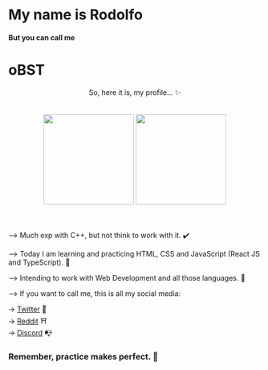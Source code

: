 #                                                     My name is Rodolfo
                                                                      
####                                                 But you can call me
                                                                      
#                                                            oBST     

<div align="center">So, here it is, my profile... ✨ </div><br> <br>

<div align="center">
  <img height="180em" src="https://github-readme-stats.vercel.app/api?username=obst01&show_icons=true&theme=radical" />
  <img height="180em" src="https://github-readme-stats.vercel.app/api/top-langs/?username=obst01&hide=php&exclude_repo=My-c-files&show_icons=true&theme=radical&layout=compact&count_private=true" />
 </div> <br> <br>

--> Much exp with C++, but not think to work with it. ✔️

--> Today I am learning and practicing HTML, CSS and JavaScript (React JS and TypeScript). 🔰

--> Intending to work with Web Development and all those languages. 🎈

--> If you want to call me, this is all my social media: 

-> [Twitter](https://twitter.com/oBST01) 🌌 <br>
-> [Reddit](https://reddit.com/user/obst01) ⛩️ <br>
-> [Discord](https://discord.com/users/391384838298402824) 📭 <br>

### Remember, practice makes perfect. 🌹


